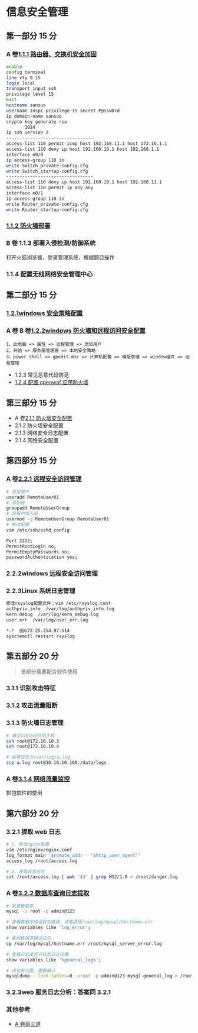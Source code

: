 # 信息安全管理

## 第一部分 15 分

### A 卷[1.1.1 路由器、交换机安全加固](https://blog.csdn.net/zwf8558/article/details/127581579?spm=1001.2101.3001.6650.3&utm_medium=distribute.pc_relevant.none-task-blog-2%7Edefault%7EBlogCommendFromBaidu%7ERate-3-127581579-blog-127624058.pc_relevant_3mothn_strategy_and_data_recovery&depth_1-utm_source=distribute.pc_relevant.none-task-blog-2%7Edefault%7EBlogCommendFromBaidu%7ERate-3-127581579-blog-127624058.pc_relevant_3mothn_strategy_and_data_recovery&utm_relevant_index=3)

```bash
enable
config terminal
line vty 0 15
login local
transport input ssh
privilege level 15
exit
hostname sansuo
username Inspc privilege 15 secret P@ssw0rd
ip domain-name sansuo
crypto key generate rsa
       1024
ip ssh version 2
---------------------------------
access-list 110 permit icmp host 192.168.11.1 host 172.16.1.1
access-list 110 deny ip host 192.168.10.1 host 192.168.1.1
interface e0/0
ip access-group 110 in
write Switch_private-config.cfg
write Switch_startup-config.cfg
---------------------------------
access-list 110 deny ip host 192.168.10.1 host 192.168.11.1
access-list 110 permit ip any any
interface e0/1
ip access-group 110 in
write Router_private-config.cfg
write Router_startup-config.cfg
```

### [1.1.2 防火墙部署](https://blog.csdn.net/zwf8558/article/details/127641533?spm=1001.2101.3001.6650.7&utm_medium=distribute.pc_relevant.none-task-blog-2%7Edefault%7EOPENSEARCH%7ERate-7-127641533-blog-127623715.pc_relevant_recovery_v2&depth_1-utm_source=distribute.pc_relevant.none-task-blog-2%7Edefault%7EOPENSEARCH%7ERate-7-127641533-blog-127623715.pc_relevant_recovery_v2&utm_relevant_index=8)

### B 卷 1.1.3 部署入侵检测/防御系统

打开火狐浏览器，登录管理系统，根据题目操作

### 1.1.4 配置无线网络安全管理中心

## 第二部分 15 分

### [1.2.1windows 安全策略配置](https://blog.csdn.net/zwf8558/article/details/127641680?spm=1001.2101.3001.6650.5&utm_medium=distribute.pc_relevant.none-task-blog-2%7Edefault%7EOPENSEARCH%7ERate-5-127641680-blog-127623715.pc_relevant_recovery_v2&depth_1-utm_source=distribute.pc_relevant.none-task-blog-2%7Edefault%7EOPENSEARCH%7ERate-5-127641680-blog-127623715.pc_relevant_recovery_v2&utm_relevant_index=6)

### A 卷 B 卷[1.2.2windows 防火墙和远程访问安全配置](https://blog.csdn.net/zwf8558/article/details/127623715?spm=1001.2101.3001.6661.1&utm_medium=distribute.pc_relevant_t0.none-task-blog-2%7Edefault%7ECTRLIST%7ERate-1-127623715-blog-127581579.pc_relevant_multi_platform_whitelistv3&depth_1-utm_source=distribute.pc_relevant_t0.none-task-blog-2%7Edefault%7ECTRLIST%7ERate-1-127623715-blog-127581579.pc_relevant_multi_platform_whitelistv3&utm_relevant_index=1)

```
1、此电脑 => 属性 => 远程管理 => 添加用户
2、开始 => 服务器管理器 => 本地安全策略
3、power shell => gpedit.msc => 计算机配置 => 模版管理 => window组件 => 远程管理
```

- 1.2.3 常见恶意代码防范
- [1.2.4 配置 openwaf 应用防火墙](https://blog.csdn.net/zwf8558/article/details/127641725?spm=1001.2101.3001.6661.1&utm_medium=distribute.pc_relevant_t0.none-task-blog-2%7Edefault%7EOPENSEARCH%7ERate-1-127641725-blog-127623715.pc_relevant_recovery_v2&depth_1-utm_source=distribute.pc_relevant_t0.none-task-blog-2%7Edefault%7EOPENSEARCH%7ERate-1-127641725-blog-127623715.pc_relevant_recovery_v2&utm_relevant_index=1)

## 第三部分 15 分

- A 卷[2.1.1 防火墙安全配置](https://blog.csdn.net/zwf8558/article/details/127623588?spm=1001.2101.3001.6650.3&utm_medium=distribute.pc_relevant.none-task-blog-2%7Edefault%7EOPENSEARCH%7ERate-3-127623588-blog-127623715.pc_relevant_recovery_v2&depth_1-utm_source=distribute.pc_relevant.none-task-blog-2%7Edefault%7EOPENSEARCH%7ERate-3-127623588-blog-127623715.pc_relevant_recovery_v2&utm_relevant_index=4)
- 2.1.2 防火墙安全配置
- 2.1.3 网络安全日志配置
- 2.1.4 网络安全配置

## 第四部分 15 分

### A 卷[2.2.1 远程安全访问管理](https://blog.csdn.net/zwf8558/article/details/127624002?spm=1001.2101.3001.6650.4&utm_medium=distribute.pc_relevant.none-task-blog-2%7Edefault%7EOPENSEARCH%7ERate-4-127624002-blog-127623715.pc_relevant_recovery_v2&depth_1-utm_source=distribute.pc_relevant.none-task-blog-2%7Edefault%7EOPENSEARCH%7ERate-4-127624002-blog-127623715.pc_relevant_recovery_v2&utm_relevant_index=5)

```bash
# 添加用户
useradd RemoteUser01
# 添加组
groupadd RemoteUserGroup
# 将用户加入组
usermod -g RemoteUserGroup RemoteUser01
# 修改配置
vim /etc/ssh/sshd_config

Port 2222;
PermitRootLogin no;
PermitEmptyPasswords no;
passwordAuthentication yes;
```

### 2.2.2windows 远程安全访问管理

### 2.2.3Linux 系统日志管理
```bash
修改rsyslog配置文件：vim /etc/rsyslog.conf 
authpriv.info  /var/log/authpriv_info.log
kern.debug  /var/log/kern_debug.log
user.err  /var/log/user_err.log

*.*  @@172.25.254.97:514
sysctemctl restart rsyslog
```

## 第五部分 20 分

> 该部分需要配合软件使用

### 3.1.1 识别攻击特征

### 3.1.2 攻击流量阻断

### 3.1.3 防火墙日志管理

```bash
# 通过ssh访问目的主机
ssh root@172.16.10.3
ssh root@172.16.10.4

# 如果日志为/var/log/a.log
scp a.log root@10.10.10.100:/data/logs
```

### A 卷[3.1.4 网络流量监控](https://blog.csdn.net/zwf8558/article/details/127624058?spm=1001.2101.3001.6650.6&utm_medium=distribute.pc_relevant.none-task-blog-2%7Edefault%7EOPENSEARCH%7ERate-6-127624058-blog-127623715.pc_relevant_recovery_v2&depth_1-utm_source=distribute.pc_relevant.none-task-blog-2%7Edefault%7EOPENSEARCH%7ERate-6-127624058-blog-127623715.pc_relevant_recovery_v2&utm_relevant_index=7)

抓包软件的使用

## 第六部分 20 分

### 3.2.1 提取 web 日志

```bash
# 1、修改nginx配置
vim /etc/nginx/nginx.conf
log_format main '$remote_addr - "$http_user_agent"'
access_log /root/access.log

# 2、提取异常日志
cat /root/access.log | awk '$3' | grep MSJ/1.0 > /root/danger.log
```

### A 卷[3.2.2 数据库查询日志提取](https://blog.csdn.net/zwf8558/article/details/127624084?spm=1001.2101.3001.6650.7&utm_medium=distribute.pc_relevant.none-task-blog-2%7Edefault%7EOPENSEARCH%7ERate-7-127624084-blog-127624058.pc_relevant_3mothn_strategy_and_data_recovery&depth_1-utm_source=distribute.pc_relevant.none-task-blog-2%7Edefault%7EOPENSEARCH%7ERate-7-127624084-blog-127624058.pc_relevant_3mothn_strategy_and_data_recovery&utm_relevant_index=7)

```bash
# 登录数据库
mysql -u root -p admin@123

# 查看数据库错误日志路径，读取路径/var/log/mysql/hostname.err
show variables like 'log_error';

# 备份数据库错误日志
cp /var/log/mysql/hostname.err /root/mysql_server_error.log

# 查看日志是否开启和日志位置
show variables like '%general_log%';

# 语句有问题，需要确认
mysqldump --lock-tables=0 -uroot -p admin@123 mysql general_log > /root/mysql_server_log.sql;
```

### 3.2.3web 服务日志分析：答案同 3.2.1

### 其他参考

- [A 卷前三道](http://www.mianhuage.com/1313.html?from_wecom=1)
